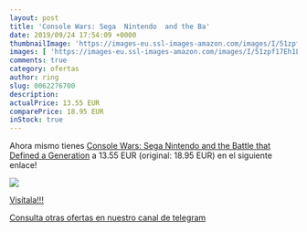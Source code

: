 ```yaml
---
layout: post
title: 'Console Wars: Sega  Nintendo  and the Ba'
date: 2019/09/24 17:54:09 +0000
thumbnailImage: 'https://images-eu.ssl-images-amazon.com/images/I/51zpf17Eh1L._SL200_.jpg'
images: [ 'https://images-eu.ssl-images-amazon.com/images/I/51zpf17Eh1L._SL200_.jpg' ]
comments: true
category: ofertas
author: ring
slug: 0062276700
description:
actualPrice: 13.55 EUR
comparePrice: 18.95 EUR
inStock: true
---
```


Ahora mismo tienes [Console Wars: Sega  Nintendo  and the Battle that Defined a Generation](https://www.amazon.com/dp/0062276700/?tag=redken08-20) a 13.55 EUR (original: 18.95 EUR) en el siguiente enlace!

[![](https://images-eu.ssl-images-amazon.com/images/I/51zpf17Eh1L._SL200_.jpg)](https://www.amazon.com/dp/0062276700/?tag=redken08-20)

[Visítala!!!](https://www.amazon.com/dp/0062276700/?tag=redken08-20)

[Consulta otras ofertas en nuestro canal de telegram](https://t.me/s/ofertas25)
